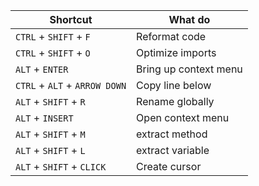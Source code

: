 | Shortcut      | What do |
| ----------- | ----------- |
`CTRL` + `SHIFT` + `F` | Reformat code
`CTRL` + `SHIFT` + `O` | Optimize imports
`ALT` + `ENTER` | Bring up context menu
`CTRL` + `ALT` + `ARROW DOWN` | Copy line below
`ALT` + `SHIFT` + `R` | Rename globally
`ALT` + `INSERT` | Open context menu
`ALT` + `SHIFT` + `M` | extract method
`ALT` + `SHIFT` + `L` | extract variable
`ALT` + `SHIFT` + `CLICK` | Create cursor